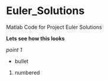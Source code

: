 Euler_Solutions
===============

Matlab Code for Project Euler Solutions


**Lets see how this looks**

*point 1*

* bullet

1. numbered
